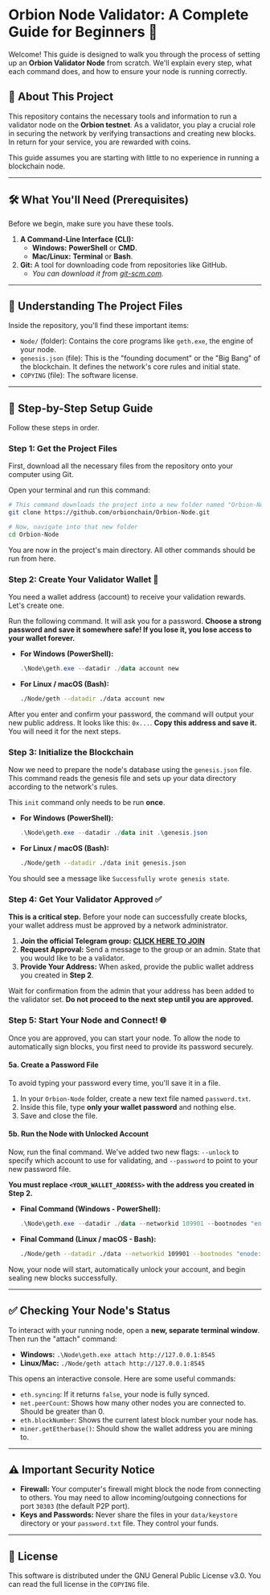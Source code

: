 # Orbion Node Validator: A Complete Guide for Beginners 🚀

Welcome\! This guide is designed to walk you through the process of setting up an **Orbion Validator Node** from scratch. We'll explain every step, what each command does, and how to ensure your node is running correctly.

## 🧐 About This Project

This repository contains the necessary tools and information to run a validator node on the **Orbion testnet**. As a validator, you play a crucial role in securing the network by verifying transactions and creating new blocks. In return for your service, you are rewarded with coins.

This guide assumes you are starting with little to no experience in running a blockchain node.

-----

## 🛠️ What You'll Need (Prerequisites)

Before we begin, make sure you have these tools.

1.  **A Command-Line Interface (CLI):**
      * **Windows:** **PowerShell** or **CMD**.
      * **Mac/Linux:** **Terminal** or **Bash**.
2.  **Git:** A tool for downloading code from repositories like GitHub.
      * *You can download it from [git-scm.com](https://git-scm.com/downloads).*

-----

## 📂 Understanding The Project Files

Inside the repository, you'll find these important items:

  * `Node/` (folder): Contains the core programs like `geth.exe`, the engine of your node.
  * `genesis.json` (file): This is the "founding document" or the "Big Bang" of the blockchain. It defines the network's core rules and initial state.
  * `COPYING` (file): The software license.

-----

## 🏁 Step-by-Step Setup Guide

Follow these steps in order.

### Step 1: Get the Project Files

First, download all the necessary files from the repository onto your computer using Git.

Open your terminal and run this command:

```bash
# This command downloads the project into a new folder named "Orbion-Node"
git clone https://github.com/orbionchain/Orbion-Node.git

# Now, navigate into that new folder
cd Orbion-Node
```

You are now in the project's main directory. All other commands should be run from here.

### Step 2: Create Your Validator Wallet 🔑

You need a wallet address (account) to receive your validation rewards. Let's create one.

Run the following command. It will ask you for a password. **Choose a strong password and save it somewhere safe\! If you lose it, you lose access to your wallet forever.**

  * **For Windows (PowerShell):**
    ```powershell
    .\Node\geth.exe --datadir ./data account new
    ```
  * **For Linux / macOS (Bash):**
    ```bash
    ./Node/geth --datadir ./data account new
    ```

After you enter and confirm your password, the command will output your new public address. It looks like this: `0x...`. **Copy this address and save it.** You will need it for the next steps.

### Step 3: Initialize the Blockchain

Now we need to prepare the node's database using the `genesis.json` file. This command reads the genesis file and sets up your data directory according to the network's rules.

This `init` command only needs to be run **once**.

  * **For Windows (PowerShell):**
    ```powershell
    .\Node\geth.exe --datadir ./data init .\genesis.json
    ```
  * **For Linux / macOS (Bash):**
    ```bash
    ./Node/geth --datadir ./data init genesis.json
    ```

You should see a message like `Successfully wrote genesis state`.

### Step 4: Get Your Validator Approved ✅

**This is a critical step.** Before your node can successfully create blocks, your wallet address must be approved by a network administrator.

1.  **Join the official Telegram group:** [**CLICK HERE TO JOIN**](https://t.me/OrbionNetwork)
2.  **Request Approval:** Send a message to the group or an admin. State that you would like to be a validator.
3.  **Provide Your Address:** When asked, provide the public wallet address you created in **Step 2**.

Wait for confirmation from the admin that your address has been added to the validator set. **Do not proceed to the next step until you are approved.**

### Step 5: Start Your Node and Connect\! 🌐

Once you are approved, you can start your node. To allow the node to automatically sign blocks, you first need to provide its password securely.

#### 5a. Create a Password File

To avoid typing your password every time, you'll save it in a file.

1.  In your `Orbion-Node` folder, create a new text file named `password.txt`.
2.  Inside this file, type **only your wallet password** and nothing else.
3.  Save and close the file.

#### 5b. Run the Node with Unlocked Account

Now, run the final command. We've added two new flags: `--unlock` to specify which account to use for validating, and `--password` to point to your new password file.

**You must replace `<YOUR_WALLET_ADDRESS>` with the address you created in Step 2.**

  * **Final Command (Windows - PowerShell):**

    ```powershell
    .\Node\geth.exe --datadir ./data --networkid 109901 --bootnodes "enode://8dc9f4362a8fe37ce936674f3424fadb628b5a5a538f53e5e6c901cd5af2fd538b80c68b259fba221f13ad2b84c5300624aeace1cb40bc88273a00c0c54726a5@bootnode.orbionchain.com:30305" --syncmode "full" --http --http.addr "0.0.0.0" --http.port "8545" --http.corsdomain "*" --mine --miner.etherbase <YOUR_WALLET_ADDRESS> --unlock <YOUR_WALLET_ADDRESS> --password "password.txt"
    ```

  * **Final Command (Linux / macOS - Bash):**

    ```bash
    ./Node/geth --datadir ./data --networkid 109901 --bootnodes "enode://8dc9f4362a8fe37ce936674f3424fadb628b5a5a538f53e5e6c901cd5af2fd538b80c68b259fba221f13ad2b84c5300624aeace1cb40bc88273a00c0c54726a5@bootnode.orbionchain.com:30305" --syncmode "full" --http --http.addr "0.0.0.0" --http.port "8545" --http.corsdomain "*" --mine --miner.etherbase <YOUR_WALLET_ADDRESS> --unlock <YOUR_WALLET_ADDRESS> --password "password.txt"
    ```

Now, your node will start, automatically unlock your account, and begin sealing new blocks successfully.

-----

## ✅ Checking Your Node's Status

To interact with your running node, open a **new, separate terminal window**. Then run the "attach" command:

  * **Windows:** `.\Node\geth.exe attach http://127.0.0.1:8545`
  * **Linux/Mac:** `./Node/geth attach http://127.0.0.1:8545`

This opens an interactive console. Here are some useful commands:

  * `eth.syncing`: If it returns `false`, your node is fully synced.
  * `net.peerCount`: Shows how many other nodes you are connected to. Should be greater than 0.
  * `eth.blockNumber`: Shows the current latest block number your node has.
  * `miner.getEtherbase()`: Should show the wallet address you are mining to.

-----

## ⚠️ Important Security Notice

  * **Firewall:** Your computer's firewall might block the node from connecting to others. You may need to allow incoming/outgoing connections for port `30303` (the default P2P port).
  * **Keys and Passwords:** Never share the files in your `data/keystore` directory or your `password.txt` file. They control your funds.

-----

## 📜 License

This software is distributed under the GNU General Public License v3.0. You can read the full license in the `COPYING` file.
